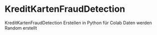 # KreditKartenFraudDetection
KreditKartenFraudDetection   Erstellen in Python für Colab 
Daten werden Random erstellt 
